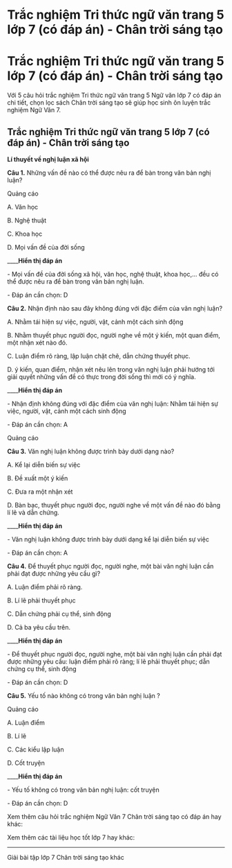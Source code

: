 # Trắc nghiệm Tri thức ngữ văn trang 5 lớp 7 (có đáp án) - Chân trời sáng tạo

# Trắc nghiệm Tri thức ngữ văn trang 5 lớp 7 (có đáp án) - Chân trời sáng tạo

Với 5 câu hỏi trắc nghiệm Tri thức ngữ văn trang 5 Ngữ văn lớp 7 có đáp án chi tiết, chọn lọc sách Chân trời sáng tạo sẽ giúp học sinh ôn luyện trắc nghiệm Ngữ Văn 7.

## Trắc nghiệm Tri thức ngữ văn trang 5 lớp 7 (có đáp án) - Chân trời sáng tạo

**Lí thuyết về nghị luận xã hội**

**Câu 1.** Những vấn đề nào có thể được nêu ra để bàn trong văn bản nghị luận?

Quảng cáo

A. Văn học

B. Nghệ thuật

C. Khoa học

D. Mọi vấn đề của đời sống

____**Hiển thị đáp án**

\- Mọi vấn đề của đời sống xã hội, văn học, nghệ thuật, khoa học,... đều có thể được nêu ra để bàn trong văn bản nghị luận.

\- Đáp án cần chọn: D

**Câu 2.** Nhận định nào sau đây không đúng với đặc điểm của văn nghị luận?

A. Nhằm tái hiện sự việc, người, vật, cảnh một cách sinh động

B. Nhằm thuyết phục người đọc, người nghe về một ý kiến, một quan điểm, một nhận xét nào đó.

C. Luận điểm rõ ràng, lập luận chặt chẽ, dẫn chứng thuyết phục.

D. ý kiến, quan điểm, nhận xét nêu lên trong văn nghị luận phải hướng tới giải quyết những vấn đề có thực trong đời sống thì mới có ý nghĩa.

____**Hiển thị đáp án**

\- Nhận định không đúng với đặc điểm của văn nghị luận: Nhằm tái hiện sự việc, người, vật, cảnh một cách sinh động

\- Đáp án cần chọn: A

Quảng cáo

**Câu 3.** Văn nghị luận không được trình bày dưới dạng nào?

A. Kể lại diễn biến sự việc

B. Đề xuất một ý kiến

C. Đưa ra một nhận xét

D. Bàn bạc, thuyết phục người đọc, người nghe về một vấn đề nào đó bằng lí lẽ và dẫn chứng.

____**Hiển thị đáp án**

\- Văn nghị luận không được trình bày dưới dạng kể lại diễn biến sự việc

\- Đáp án cần chọn: A

**Câu 4.** Để thuyết phục người đọc, người nghe, một bài văn nghị luận cần phải đạt được những yêu cầu gì?

A. Luận điểm phải rõ ràng.

B. Lí lẽ phải thuyết phục

C. Dẫn chứng phải cụ thể, sinh động

D. Cả ba yêu cầu trên.

____**Hiển thị đáp án**

\- Để thuyết phục người đọc, người nghe, một bài văn nghị luận cần phải đạt được những yêu cầu: luận điểm phải rõ ràng; lí lẽ phải thuyết phục; dẫn chứng cụ thể, sinh động

\- Đáp án cần chọn: D

**Câu 5.** Yếu tố nào không có trong văn bản nghị luận ?

Quảng cáo

A. Luận điểm 

B. Lí lẽ

C. Các kiểu lập luận 

D. Cốt truyện

____**Hiển thị đáp án**

\- Yếu tố không có trong văn bản nghị luận: cốt truyện

\- Đáp án cần chọn: D

Xem thêm câu hỏi trắc nghiệm Ngữ Văn 7 Chân trời sáng tạo có đáp án hay khác:

Xem thêm các tài liệu học tốt lớp 7 hay khác:

* * *

Giải bài tập lớp 7 Chân trời sáng tạo khác

